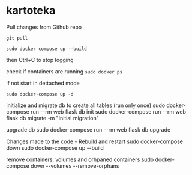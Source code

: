 # kartoteka

Pull changes from Github repo

```git pull```

```sudo docker compose up --build```

then Ctrl+C to stop logging

check if containers are running
```sudo docker ps```

if not 
start in dettached mode

```sudo docker-compose up -d```

initialize and migrate db to create all tables (run only once)
sudo docker-compose run --rm web flask db init
sudo docker-compose run --rm web flask db migrate -m "Initial migration"

upgrade db
sudo docker-compose run --rm web flask db upgrade

Changes made to the code - Rebuild and restart
sudo docker-compose down
sudo docker-compose up --build

remove containers, volumes and orhpaned containers
sudo docker-compose down --volumes --remove-orphans
